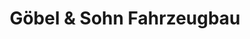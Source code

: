 ---
title: "Göbel & Sohn Fahrzeugbau"
url: /aschaffenburg/goebel-und-sohn-fahrzeugbau/
shop: Autowerkstatt
---